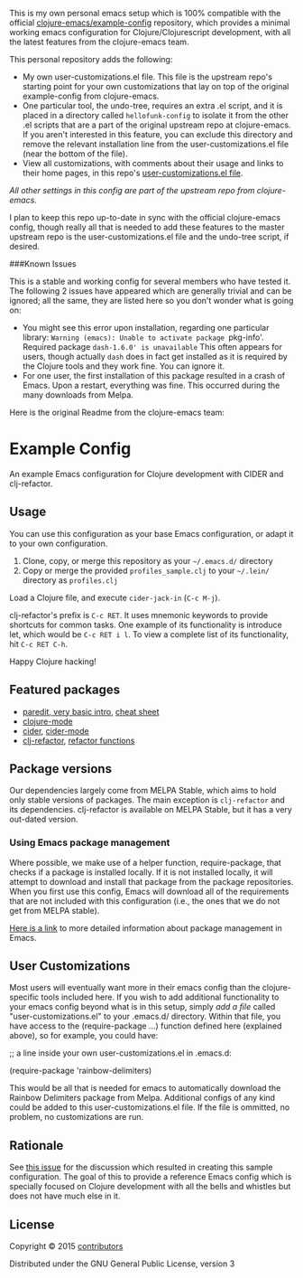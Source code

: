 This is my own personal emacs setup which is 100% compatible with the official [clojure-emacs/example-config](https://github.com/clojure-emacs/example-config) repository, which provides a minimal working emacs configuration for Clojure/Clojurescript development, with all the latest features from the clojure-emacs team.  

This personal repository adds the following:

* My own user-customizations.el file. This file is the upstream repo's starting point for your own customizations that lay on top of the original example-config from clojure-emacs.
* One particular tool, the undo-tree, requires an extra .el script, and it is placed in a directory called `hellofunk-config` to isolate it from the other .el scripts that are a part of the original upstream repo at clojure-emacs. If you aren't interested in this feature, you can exclude this directory and remove the relevant installation line from the user-customizations.el file (near the bottom of the file).
* View all customizations, with comments about their usage and links to their home pages, in this repo's [user-customizations.el file](https://github.com/hellofunk/example-config/blob/master/user-customizations.el).

 *All other settings in this config are part of the upstream repo from clojure-emacs.*

I plan to keep this repo up-to-date in sync with the official clojure-emacs config, though really all that is needed to add these features to the master upstream repo is the user-customizations.el file and the undo-tree script, if desired.

###Known Issues

This is a stable and working config for several members who have tested it. The following 2 issues have appeared which are generally trivial and can be ignored; all the same, they are listed here so you don't wonder what is going on:

* You might see this error upon installation, regarding one particular library: `Warning (emacs): Unable to activate package `pkg-info'. Required package `dash-1.6.0' is unavailable`  This often appears for users, though actually `dash` does in fact get installed as it is required by the Clojure tools and they work fine. You can ignore it.
* For one user, the first installation of this package resulted in a crash of Emacs. Upon a restart, everything was fine. This occurred during the many downloads from Melpa. 

Here is the original Readme from the clojure-emacs team:

# Example Config

An example Emacs configuration for Clojure development with CIDER and clj-refactor.

## Usage

You can use this configuration as your base Emacs configuration, or adapt it to your own configuration.

1. Clone, copy, or merge this repository as your `~/.emacs.d/` directory
2. Copy or merge the provided `profiles_sample.clj` to your `~/.lein/` directory as `profiles.clj`

Load a Clojure file, and execute `cider-jack-in` (`C-c M-j`).

clj-refactor's prefix is `C-c RET`. It uses mnemonic keywords to provide shortcuts for common tasks. One example of its functionality is introduce let, which would be `C-c RET i l`. To view a complete list of its functionality, hit `C-c RET C-h`.

Happy Clojure hacking!

## Featured packages

* [paredit, very basic intro](http://www.braveclojure.com/using-emacs-with-clojure/#5__Paredit), [cheat sheet](https://github.com/joelittlejohn/paredit-cheatsheet)
* [clojure-mode](https://github.com/clojure-emacs/clojure-mode)
* [cider](https://github.com/clojure-emacs/cider), [cider-mode](https://github.com/clojure-emacs/cider#cider-mode)
* [clj-refactor](https://github.com/clojure-emacs/clj-refactor.el), [refactor functions](https://github.com/clojure-emacs/clj-refactor.el#usage)

## Package versions

Our dependencies largely come from MELPA Stable, which aims to hold only stable versions of packages. The main exception is `clj-refactor` and its dependencies. clj-refactor is available on MELPA Stable, but it has a very out-dated version.

### Using Emacs package management

Where possible, we make use of a helper function, require-package, that checks if a package is installed locally. If it is not installed locally, it will attempt to download and install that package from the package repositories. When you first use this config, Emacs will download all of the requirements that are not included with this configuration (i.e., the ones that we do not get from MELPA stable).

[Here is a link](http://ergoemacs.org/emacs/emacs_package_system.html) to more detailed information about package management in Emacs.

## User Customizations

Most users will eventually want more in their emacs config than the clojure-specific tools included here. If you wish to add additional functionality to your emacs config beyond what is in this setup, simply *add a file* called "user-customizations.el" to your .emacs.d/ directory. Within that file, you have access to the (require-package ...) function defined here (explained above), so for example, you could have:

;; a line inside your own user-customizations.el in .emacs.d:

(require-package 'rainbow-delimiters)

This would be all that is needed for emacs to automatically download the Rainbow Delimiters package from Melpa. Additional configs of any kind could be added to this user-customizations.el file. If the file is ommitted, no problem, no customizations are run.

## Rationale

See [this issue](https://github.com/clojure-emacs/clj-refactor.el/issues/110) for the discussion which resulted in creating this sample configuration. The goal of this to provide a reference Emacs config which is specially focused on Clojure development with all the bells and whistles but does not have much else in it.

## License

Copyright © 2015 [contributors](https://github.com/clojure-emacs/example-config/graphs/contributors)

Distributed under the GNU General Public License, version 3
